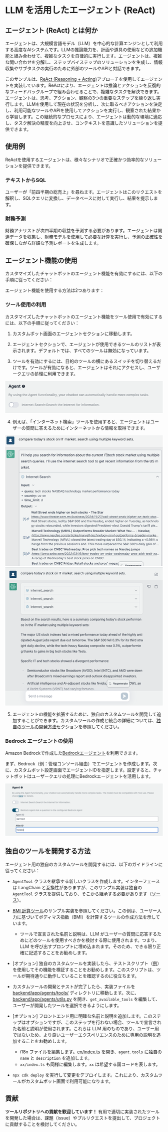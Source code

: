 # LLM を活用したエージェント (ReAct)

## エージェント (ReAct) とは何か

エージェントは、大規模言語モデル（LLM）を中心的な計算エンジンとして利用する高度なAIシステムです。LLMの推論能力を、計画や道具の使用などの追加機能と組み合わせて、複雑なタスクを自律的に実行します。エージェントは、複雑な問い合わせを分解し、ステップバイステップのソリューションを生成し、情報収集やサブタスクの実行のために外部のツールやAPIと対話できます。

このサンプルは、[ReAct (Reasoning + Acting)](https://www.promptingguide.ai/techniques/react)アプローチを使用してエージェントを実装しています。ReActにより、エージェントは推論とアクションを反復的なフィードバックループで組み合わせることで、複雑なタスクを解決できます。エージェントは、思考、アクション、観察の3つの重要なステップを繰り返し実行します。LLMを使用して現在の状況を分析し、次に取るべきアクションを決定し、利用可能なツールやAPIを使用してアクションを実行し、観察された結果から学習します。この継続的なプロセスにより、エージェントは動的な環境に適応し、タスク解決の精度を向上させ、コンテキストを意識したソリューションを提供できます。

## 使用例

ReActを使用するエージェントは、様々なシナリオで正確かつ効率的なソリューションを提供できます。

### テキストからSQL

ユーザーが「前四半期の総売上」を尋ねます。エージェントはこのリクエストを解釈し、SQLクエリに変換し、データベースに対して実行し、結果を提示します。

### 財務予測

財務アナリストが次四半期の収益を予測する必要があります。エージェントは関連データを収集し、財務モデルを使用して必要な計算を実行し、予測の正確性を確保しながら詳細な予測レポートを生成します。

## エージェント機能の使用

カスタマイズしたチャットボットのエージェント機能を有効にするには、以下の手順に従ってください：

エージェント機能を使用する方法は2つあります：

### ツール使用の利用

カスタマイズしたチャットボットのエージェント機能をツール使用で有効にするには、以下の手順に従ってください：

1. カスタムボット画面のエージェントセクションに移動します。

2. エージェントセクションで、エージェントが使用できるツールのリストが表示されます。デフォルトでは、すべてのツールは無効になっています。

3. ツールを有効にするには、目的のツールの横にあるスイッチを切り替えるだけです。ツールが有効になると、エージェントはそれにアクセスし、ユーザークエリの処理に利用できます。

![](./imgs/agent_tools.png)

4. 例えば、「インターネット検索」ツールを使用すると、エージェントはユーザーの質問に答えるためにインターネットから情報を取得できます。

![](./imgs/agent1.png)
![](./imgs/agent2.png)

5. エージェントの機能を拡張するために、独自のカスタムツールを開発して追加することができます。カスタムツールの作成と統合の詳細については、[独自のツールの開発方法](#how-to-develop-your-own-tools)セクションを参照してください。

### Bedrock エージェントの使用

Amazon Bedrockで作成した[Bedrockエージェント](https://aws.amazon.com/bedrock/agents/)を利用できます。

まず、Bedrock（例：管理コンソール経由）でエージェントを作成します。次に、カスタムボット設定画面でエージェントIDを指定します。設定すると、チャットボットはユーザークエリの処理にBedrockエージェントを活用します。

![](./imgs/bedrock_agent_tool.png)

## 独自のツールを開発する方法

エージェント用の独自のカスタムツールを開発するには、以下のガイドラインに従ってください：

- `AgentTool` クラスを継承する新しいクラスを作成します。インターフェースは LangChain と互換性がありますが、このサンプル実装は独自の `AgentTool` クラスを提供しており、そこから継承する必要があります（[ソース](../backend/app/agents/tools/agent_tool.py)）。

- [BMI 計算ツール](../examples/agents/tools/bmi/bmi.py)のサンプル実装を参照してください。この例は、ユーザー入力に基づいてボディマス指数（BMI）を計算するツールの作成方法を示しています。

  - ツールで宣言された名前と説明は、LLM がユーザーの質問に応答するためにどのツールを使用すべきかを検討する際に使用されます。つまり、LLM を呼び出すプロンプトに埋め込まれます。そのため、できる限り正確に記述することをお勧めします。

- [オプション] 独自のカスタムツールを実装したら、テストスクリプト（[例](../examples/agents/tools/bmi/test_bmi.py)）を使用してその機能を検証することをお勧めします。このスクリプトは、ツールが期待通りに動作していることを確認するのに役立ちます。

- カスタムツールの開発とテストが完了したら、実装ファイルを [backend/app/agents/tools/](../backend/app/agents/tools/) ディレクトリに移動します。次に、[backend/app/agents/utils.py](../backend/app/agents/utils.py) を開き、`get_available_tools` を編集して、ユーザーが開発したツールを選択できるようにします。

- [オプション] フロントエンド用に明確な名前と説明を追加します。このステップはオプションですが、このステップを行わない場合、ツールで宣言された名前と説明が使用されます。これらは LLM 用のものであり、ユーザー用ではないため、より良いユーザーエクスペリエンスのために専用の説明を追加することをお勧めします。

  - i18n ファイルを編集します。[en/index.ts](../frontend/src/i18n/en/index.ts) を開き、`agent.tools` に独自の `name` と `description` を追加します。
  - `xx/index.ts` も同様に編集します。`xx` は希望する国コードを表します。

- `npx cdk deploy` を実行して変更をデプロイします。これにより、カスタムツールがカスタムボット画面で利用可能になります。

## 貢献

**ツールリポジトリへの貢献を歓迎しています！** 有用で適切に実装されたツールを開発した場合は、課題（issue）やプルリクエストを提出して、プロジェクトに貢献することを検討してください。